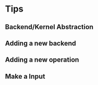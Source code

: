 
# Tips

## Backend/Kernel Abstraction

## Adding a new backend

## Adding a new operation

## Make a Input

